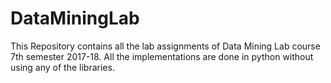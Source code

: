 # DataMiningLab
 This Repository contains all the lab assignments of Data Mining Lab course 7th semester 2017-18. All the implementations are done in python without using any of the libraries.
